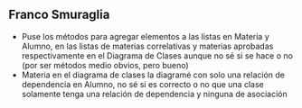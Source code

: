 ## Franco Smuraglia

- Puse los métodos para agregar elementos a las listas en Materia y Alumno, en las listas de materias correlativas y materias aprobadas respectivamente en el Diagrama de Clases aunque no sé si se hace o no (por ser métodos medio obvios, pero bueno)
- Materia en el diagrama de clases la diagramé con solo una relación de dependencia en Alumno, no sé si es correcto o no que una clase solamente tenga una relación de dependencia y ninguna de asociación
